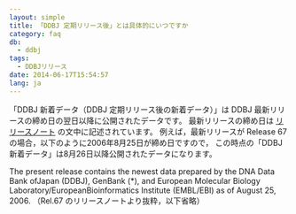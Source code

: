 ```yaml
---
layout: simple
title: 「DDBJ 定期リリース後」とは具体的にいつですか
category: faq
db:
  - ddbj
tags: 
  - DDBJリリース
date: 2014-06-17T15:54:57
lang: ja
---
```




「DDBJ 新着データ（DDBJ 定期リリース後の新着データ）」は DDBJ 最新リリースの締め日の翌日以降に公開されたデータです。 最新リリースの締め日は <a href="https://ddbj.nig.ac.jp/public/ddbj_database/ddbj/ddbjrel.txt">リリースノート</a> の文中に記述されています。 例えば，最新リリースが Release 67 の場合，以下のように2006年8月25日が締め日ですので， この時点の「DDBJ 新着データ」は8月26日以降公開されたデータになります。
<div class="small">
The present release contains the newest data prepared by the DNA Data Bank ofJapan (DDBJ), GenBank (*), and European Molecular Biology Laboratory/EuropeanBioinformatics Institute (EMBL/EBI) as of August 25, 2006. （Rel.67 のリリースノートより抜粋，以下省略）
</div>
